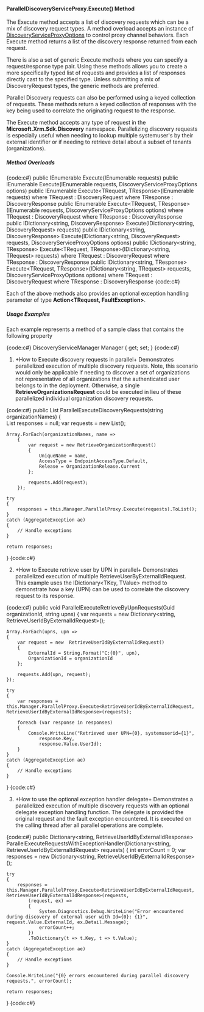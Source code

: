#### ParallelDiscoveryServiceProxy.Execute() Method

The Execute method accepts a list of discovery requests which can be a mix of discovery request types.  A method overload accepts an instance of [DiscoveryServiceProxyOptions](DiscoveryServiceProxyOptions-Class) to control proxy channel behaviors.  Each Execute method returns a list of the discovery response returned from each request.  

There is also a set of generic Execute methods where you can specify a request/response type pair. Using these methods allows you to create a more specifically typed list of requests and provides a list of responses directly cast to the specified type. Unless submitting a mix of DiscoveryRequest types, the generic methods are preferred.

Parallel Discovery requests can also be performed using a keyed collection of requests.  These methods return a keyed collection of responses with the key being used to correlate the originating request to the response.

The Execute method accepts any type of request in the **Microsoft.Xrm.Sdk.Discovery** namespace.  Parallelizing discovery requests is especially useful when needing to lookup multiple systemuser's by their external identifier or if needing to retrieve detail about a subset of tenants (organizations).

##### Method Overloads

{code:c#}
public IEnumerable<DiscoveryResponse> Execute(IEnumerable<DiscoveryRequest> requests)
public IEnumerable<DiscoveryResponse> Execute(IEnumerable<DiscoveryRequest> requests, DiscoveryServiceProxyOptions options)
public IEnumerable<TResponse> Execute<TRequest, TResponse>(IEnumerable<TRequest> requests)
    where TRequest : DiscoveryRequest
    where TResponse : DiscoveryResponse
public IEnumerable<TResponse> Execute<TRequest, TResponse>(IEnumerable<TRequest> requests, DiscoveryServiceProxyOptions options)
    where TRequest : DiscoveryRequest
    where TResponse : DiscoveryResponse
public IDictionary<string, DiscoveryResponse> Execute(IDictionary<string, DiscoveryRequest> requests)
public IDictionary<string, DiscoveryResponse> Execute(IDictionary<string, DiscoveryRequest> requests, DiscoveryServiceProxyOptions options)
public IDictionary<string, TResponse> Execute<TRequest, TResponse>(IDictionary<string, TRequest> requests)
    where TRequest : DiscoveryRequest
    where TResponse : DiscoveryResponse
public IDictionary<string, TResponse> Execute<TRequest, TResponse>(IDictionary<string, TRequest> requests, DiscoveryServiceProxyOptions options)
    where TRequest : DiscoveryRequest
    where TResponse : DiscoveryResponse
{code:c#}

Each of the above methods also provides an optional exception handling parameter of type **Action<TRequest, FaultException<DiscoveryServiceFault>>**.

##### Usage Examples

Each example represents a method of a sample class that contains the following property

{code:c#}
DiscoveryServiceManager Manager { get; set; }
{code:c#}

1. +How to Execute discovery requests in parallel+
Demonstrates parallelized execution of multiple discovery requests.  Note, this scenario would only be applicable if needing to discover a set of organizations not representative of all organizations that the authenticated user belongs to in the deployment.  Otherwise, a single **RetrieveOrganizationsRequest** could be executed in lieu of these parallelized individual organization discovery requests.

{code:c#}
public List<DiscoveryResponse> ParallelExecuteDiscoveryRequests(string[]() organizationNames)
{            
    List<DiscoveryResponse> responses = null;
    var requests = new List<DiscoveryRequest>();

    Array.ForEach(organizationNames, name =>
        {
            var request = new RetrieveOrganizationRequest()
            {
                UniqueName = name,
                AccessType = EndpointAccessType.Default,
                Release = OrganizationRelease.Current
            };

            requests.Add(request);
        });

    try
    {
        responses = this.Manager.ParallelProxy.Execute(requests).ToList();
    }
    catch (AggregateException ae)
    {
        // Handle exceptions
    }

    return responses;
}
{code:c#}

2. +How to Execute retrieve user by UPN in parallel+
Demonstrates parallelized execution of multiple RetrieveUserByExternalIdRequest.  This example uses the IDictionary<TKey, TValue> method to demonstrate how a key (UPN) can be used to correlate the discovery request to its response.

{code:c#}
public void ParallelExecuteRetrieveByUpnRequests(Guid organizationId, string[]() upns)
{
    var requests = new Dictionary<string, RetrieveUserIdByExternalIdRequest>();

    Array.ForEach(upns, upn =>
    {
        var request = new  RetrieveUserIdByExternalIdRequest()
        {
            ExternalId = String.Format("C:{0}", upn),
            OrganizationId = organizationId
        };

        requests.Add(upn, request);
    });

    try
    {
        var responses = this.Manager.ParallelProxy.Execute<RetrieveUserIdByExternalIdRequest, RetrieveUserIdByExternalIdResponse>(requests);

        foreach (var response in responses)
        {
            Console.WriteLine("Retrieved user UPN={0}, systemuserid={1}", 
                response.Key, 
                response.Value.UserId);
        }
    }
    catch (AggregateException ae)
    {
        // Handle exceptions
    }
}
{code:c#}

3. +How to use the optional exception handler delegate+
Demonstrates a parallelized execution of multiple discovery requests with an optional delegate exception handling function. The delegate is provided the original request and the fault exception encountered. It is executed on the calling thread after all parallel operations are complete.

{code:c#}
public Dictionary<string, RetrieveUserIdByExternalIdResponse> ParallelExecuteRequestsWithExceptionHandler(Dictionary<string, RetrieveUserIdByExternalIdRequest> requests)
{
    int errorCount = 0;
    var responses = new Dictionary<string, RetrieveUserIdByExternalIdResponse>();

    try
    {
        responses = this.Manager.ParallelProxy.Execute<RetrieveUserIdByExternalIdRequest, RetrieveUserIdByExternalIdResponse>(requests,
            (request, ex) =>
            {
                System.Diagnostics.Debug.WriteLine("Error encountered during discovery of external user with Id={0}: {1}", request.Value.ExternalId, ex.Detail.Message);
                errorCount++;
            })
            .ToDictionary(t => t.Key, t => t.Value);
    }
    catch (AggregateException ae)
    {
        // Handle exceptions
    }

    Console.WriteLine("{0} errors encountered during parallel discovery requests.", errorCount);

    return responses;
}
{code:c#}